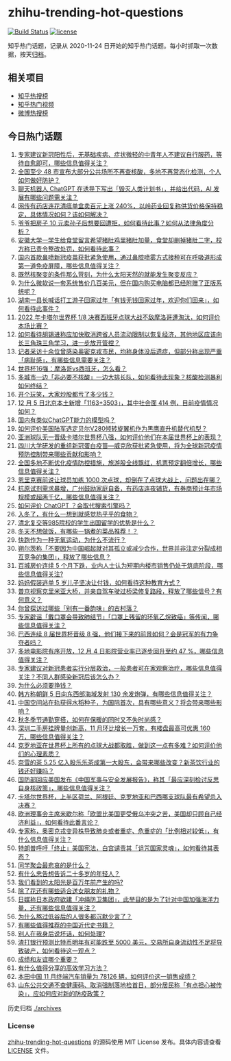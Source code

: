 # zhihu-trending-hot-questions

[![Build Status](https://github.com/justjavac/zhihu-trending-hot-questions/workflows/ci/badge.svg?branch=master)](https://github.com/justjavac/zhihu-trending-hot-questions/actions)
[![license](https://img.shields.io/github/license/justjavac/zhihu-trending-hot-questions)](https://github.com/justjavac/zhihu-trending-hot-questions/blob/master/LICENSE)

知乎热门话题，记录从 2020-11-24 日开始的知乎热门话题。每小时抓取一次数据，按天[归档](./archives)。

## 相关项目

- [知乎热搜榜](https://github.com/justjavac/zhihu-trending-top-search)
- [知乎热门视频](https://github.com/justjavac/zhihu-trending-hot-video)
- [微博热搜榜](https://github.com/justjavac/weibo-trending-hot-search)

## 今日热门话题

<!-- BEGIN -->
<!-- 最后更新时间 Wed Dec 07 2022 04:11:52 GMT+0800 (China Standard Time) -->

1. [专家建议新冠阳性后，无基础疾病、症状微轻的中青年人不建议自行服药，等待自愈即可，哪些信息值得关注？](https://www.zhihu.com/question/570672532)
1. [全国至少 48 市宣布大部分公共场所不再查核酸，多地不再常态化检测，个人如何做好防护？](https://www.zhihu.com/question/570665058)
1. [聊天机器人 ChatGPT 在诱导下写出「毁灭人类计划书」，并给出代码，AI 发展有哪些问题需关注？](https://www.zhihu.com/question/570520300)
1. [网传有药店连花清瘟单盒卖百元上涨 240%，以岭药业回复称供货价格保持稳定，具体情况如何？该如何解决？](https://www.zhihu.com/question/570761559)
1. [爷爷把房子 10 元卖孙子后想要回遭拒，如何看待此事？如何从法律角度分析？](https://www.zhihu.com/question/570422383)
1. [安徽大学一学生给食堂留言希望猪肚鸡里猪肚加量，食堂却删掉猪肚二字，校方称已责令整改处罚，如何看待此事？](https://www.zhihu.com/question/570440040)
1. [国内首款鼻喷新冠疫苗获批紧急使用，通过鼻腔喷雾方式接种可在呼吸道形成第一道免疫屏障，哪些信息值得关注？](https://www.zhihu.com/question/570700839)
1. [既然核聚变的条件那么苛刻，为什么太阳天然的就能发生聚变反应？](https://www.zhihu.com/question/569740505)
1. [为什么微软说一套系统售价几百美元，但在国内购买电脑都已经附赠了正版系统呢？](https://www.zhihu.com/question/569770290)
1. [湖南一县长喊话打工游子回家过年「有钱无钱回家过年，欢迎你们回来」，如何看待此事件？](https://www.zhihu.com/question/570708561)
1. [2022 年卡塔尔世界杯 1/8 决赛西班牙点球大战不敌摩洛哥遭淘汰，如何评价本场比赛？](https://www.zhihu.com/question/570805243)
1. [如何看待胡锡进称应加快取消跨省人员流动限制以恢复经济，其他地区应该向长三角珠三角学习，进一步放开管控？](https://www.zhihu.com/question/570709448)
1. [记者采访十余位曾感染奥密克戎市民，均称身体没后遗症，但部分称出现严重「病耻感」，有哪些信息需要关注？](https://www.zhihu.com/question/570722206)
1. [世界杯16强：摩洛哥vs西班牙，怎么看？](https://www.zhihu.com/question/570709776)
1. [多城市一边「非必要不核酸」一边大排长队，如何看待此现象？核酸检测暴利如何终结？](https://www.zhihu.com/question/570424664)
1. [开个玩笑，大家炒股都亏了多少钱？](https://www.zhihu.com/question/515422370)
1. [12 月 5 日北京本土新增「1163+3503」，其中社会面 414 例，目前疫情情况如何？](https://www.zhihu.com/question/570669949)
1. [国内有类似ChatGPT能力的模型吗？](https://www.zhihu.com/question/570713548)
1. [如何评价美国陆军选定贝尔V280倾转旋翼机作为黑鹰直升机替代机型？](https://www.zhihu.com/question/570736985)
1. [亚洲球队无一晋级卡塔尔世界杯八强，如何评价他们在本届世界杯上的表现？](https://www.zhihu.com/question/570631051)
1. [四川大学研发的重组新冠蛋白疫苗—威克欣获批紧急使用，将为全球新冠疫情预防控制带来哪些贡献和影响？](https://www.zhihu.com/question/570581209)
1. [全国多地不断优化疫情防控措施，旅游股全线飘红，机票预定翻倍增长，哪些信息值得关注？](https://www.zhihu.com/question/570715882)
1. [恩里克赛前说让球员加练 1000 次点球，却倒在了点球大战上，问题出在哪？](https://www.zhihu.com/question/570826449)
1. [抗原试剂需求暴增，广州鼓励家庭自备，有药店连夜铺货，有券商预计年市场规模或超两千亿，哪些信息值得关注？](https://www.zhihu.com/question/570126549)
1. [如何评价 ChatGPT ？会取代搜索引擎吗？](https://www.zhihu.com/question/570062224)
1. [入冬了，有什么一想到就感觉热乎乎的食物？](https://www.zhihu.com/question/569834833)
1. [清北复交等985院校的学生出国留学的优势是什么？](https://www.zhihu.com/question/20299462)
1. [冬天不想做饭，有哪些一锅煮的菜品推荐！？](https://www.zhihu.com/question/425189049)
1. [快跑作为一种无氧运动，为什么不流行？](https://www.zhihu.com/question/568970238)
1. [朔尔茨称「不要因为中国崛起就对其孤立或减少合作，世界并非注定分裂成相互竞争的集团」，释放了哪些信息？](https://www.zhihu.com/question/570721269)
1. [百城房价连续 5 个月下跌，业内人士认为短期内楼市销售仍处于筑底阶段，哪些信息值得关注?](https://www.zhihu.com/question/570707644)
1. [妈妈假装逃单 5 岁儿子坚决让付钱，如何看待这种教育方式？](https://www.zhihu.com/question/570697331)
1. [普京视察克里米亚大桥，并亲自驾车驶过桥梁修复路段，释放了哪些信号？有何意义？](https://www.zhihu.com/question/570723011)
1. [你曾探访过哪些「别有一番韵味」的古村落？](https://www.zhihu.com/question/569811974)
1. [专家辟谣「戴口罩会导致肺结节」「口罩上残留的环氧乙烷致癌」等传闻，哪些信息值得关注？](https://www.zhihu.com/question/570733428)
1. [巴西连续 8 届世界杯晋级 8 强，他们接下来的前景如何？会是冠军的有力争夺者吗？](https://www.zhihu.com/question/570632229)
1. [多地电影院有序开放，12 月 4 日影院营业率已逐步回升至约 47 %，哪些信息值得关注？](https://www.zhihu.com/question/570718818)
1. [专家建议对新冠患者实行分层救治，一般患者可在家观察治疗，哪些信息值得关注？不同人群感染新冠后该怎么办？](https://www.zhihu.com/question/570789945)
1. [为什么必须要挣钱？](https://www.zhihu.com/question/569610647)
1. [韩方称朝鲜 5 日向东西部海域发射 130 余发炮弹，有哪些信息值得关注？](https://www.zhihu.com/question/570583911)
1. [中国空间站在轨获得水稻种子，为国际首次，具有哪些意义？将会带来哪些影响？](https://www.zhihu.com/question/570429237)
1. [秋冬季节通勤穿搭，如何在保暖的同时又不失时尚感？](https://www.zhihu.com/question/562886687)
1. [深圳二手房挂牌量创新高，11 月环比增长一万套，有楼盘最高可优惠 160 万，哪些信息值得关注？](https://www.zhihu.com/question/570740690)
1. [克罗地亚在世界杯上所有的点球大战都取胜，做到这一点有多难？如何评价他们的心理素质？](https://www.zhihu.com/question/570621370)
1. [奈雪的茶 5.25 亿入股乐乐茶成第一大股东，会带来哪些改变？新茶饮行业的钱还好赚吗？](https://www.zhihu.com/question/570574440)
1. [国防部回应美国发布《中国军事与安全发展报告》，称其「最应深刻检讨反思自身核政策」，哪些信息值得关注？](https://www.zhihu.com/question/570730533)
1. [卡塔尔世界杯，上半区荷兰、阿根廷、克罗地亚和巴西哪支球队最有希望杀入决赛？](https://www.zhihu.com/question/570647131)
1. [欧洲理事会主席米歇尔称「欧盟比美国更受俄乌冲突之苦，美国却只顾自己经济利益」，如何看待此番言论？](https://www.zhihu.com/question/570347304)
1. [专家称，奥密克戎变异株导致肺炎或者重症、危重症的「比例相对较低」，有什么信息值得关注？](https://www.zhihu.com/question/570577434)
1. [特朗普呼吁「终止」美国宪法，白宫谴责其「诅咒国家灵魂」，如何看待其表态？](https://www.zhihu.com/question/570489217)
1. [同学聚会最悲哀的是什么？](https://www.zhihu.com/question/22636295)
1. [有什么忠告想告诉二十多岁的年轻人？](https://www.zhihu.com/question/490341024)
1. [我们看到的太阳光是百万年前产生的吗?](https://www.zhihu.com/question/53782859)
1. [除了花还有哪些适合送女朋友的礼物？](https://www.zhihu.com/question/562712214)
1. [日媒称日本政府欲建「冲绳防卫集团」，此举目的是为了针对中国加强海洋力量，还有哪些信息值得关注？](https://www.zhihu.com/question/570415974)
1. [为什么熬过低谷后的人很多都沉默少言了？](https://www.zhihu.com/question/521456695)
1. [有哪些值得推荐的中国近代史书籍？](https://www.zhihu.com/question/20937728)
1. [别人在我身后说坏话，如何处理?](https://www.zhihu.com/question/563240775)
1. [渣打银行预测比特币明年有可能跌至 5000 美元，交易所自身流动性不足将导致破产，如何看待这一观点？](https://www.zhihu.com/question/570675520)
1. [成绩和友谊哪个重要？](https://www.zhihu.com/question/570751624)
1. [有什么值得分享的高效学习方法？](https://www.zhihu.com/question/336788338)
1. [本田中国 11 月终端汽车销量为 78126 辆，如何评价这一销售成绩？](https://www.zhihu.com/question/570433435)
1. [山东公共交通不查健康码、取消强制落地检首日，部分居民称「有点担心被传染」，应如何应对新的防疫政策？](https://www.zhihu.com/question/570594099)

<!-- END -->

历史归档 [./archives](./archives)

### License

[zhihu-trending-hot-questions](https://github.com/justjavac/zhihu-trending-hot-questions)
的源码使用 MIT License 发布。具体内容请查看 [LICENSE](./LICENSE) 文件。
